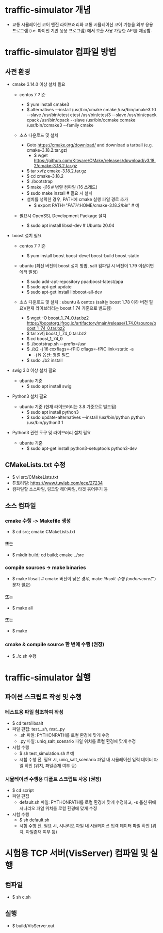 # traffic-simulator 개념

* 교통 시뮬레이션 코어 엔진 라이브러리와 교통 시뮬레이션 코어 기능을 외부 응용 프로그램 (i.e. 파이썬 기반 응용 프로그램) 에서 호출 사용 가능한 API를 제공함.


# traffic-simulator 컴파일 방법

## 사전 환경
* cmake 3.14.0 이상 설치 필요
  * centos 7 기준
    * $ yum install cmake3
    * $ alternatives --install /usr/bin/cmake cmake /usr/bin/cmake3 10 --slave /usr/bin/ctest ctest /usr/bin/ctest3 --slave /usr/bin/cpack cpack /usr/bin/cpack --slave /usr/bin/ccmake ccmake /usr/bin/ccmake3 --family cmake

  * 소스 다운로드 및 설치
    * Goto https://cmake.org/download/ and download a tarball (e.g. cmake-3.18.2.tar.gz)
      * $ wget https://github.com/Kitware/CMake/releases/download/v3.18.2/cmake-3.18.2.tar.gz
    * $ tar xvfz    cmake-3.18.2.tar.gz
    * $ cd cmake-3.18.2
    * $ ./bootstrap
    * $ make -j16            # 병렬 컴파일 (16 쓰레드)
    * $ sudo make install   # 필요 시 설치
    * 설치를 생략한 경우, PATH에 cmake 실행 파일 경로 추가
      * $ export PATH="$PATH:$HOME/cmake-3.18.2/bin"   # 예

  * 필요시 OpenSSL Development Package 설치
    * $ sudo apt install libssl-dev   # Ubuntu 20.04

* boost 설치 필요
  * centos 7 기준
    * $ yum install boost boost-devel boost-build boost-static

  * ubuntu (최신 버전의 boost 설치 방법, salt 컴파일 시 버전이 1.79 이상이면 에러 발생)
    * $ sudo add-apt-repository ppa:boost-latest/ppa
    * $ sudo apt-get update
    * $ sudo apt-get install libboost-all-dev

  * 소스 다운로드 및 설치 : ubuntu & centos (salt는 boost 1.78 이하 버전 필요)(현재 라이브러리는 boost 1.74 기준으로 빌드됨) 
    * $ wget -O boost_1_74_0.tar.bz2 https://boostorg.jfrog.io/artifactory/main/release/1.74.0/source/boost_1_74_0.tar.bz2
    * $ tar xvfj boost_1_74_0.tar.bz2
    * $ cd boost_1_74_0
    * $ ./bootstrap.sh --prefix=/usr
    * $ ./b2 -j 16 cxxflags=-fPIC cflags=-fPIC link=static -a
      * -j N 옵션: 병렬 빌드 
    * $ sudo ./b2 install
    
* swig 3.0 이상 설치 필요
  * ubuntu 기준
    * $ sudo apt install swig

* Python3 설치 필요
  * ubuntu 기준 (현재 라이브러리는 3.8 기준으로 빌드됨) 
    * $ sudo apt install python3
    * $ sudo update-alternatives --install /usr/bin/python python /usr/bin/python3 1
    
* Python3 관련 도구 및 라이브러리 설치 필요
  * ubuntu 기준
    * $ sudo apt-get install python3-setuptools python3-dev

## CMakeLists.txt 수정
* $ vi src/CMakeLists.txt
* 튜토리얼: https://www.tuwlab.com/ece/27234
* 컴파일할 소스파일, 링크할 헤더파일, 타겟 묶어주기 등

## 소스 컴파일
### cmake 수행 -> Makefile 생성
* $ cd src; cmake CMakeLists.txt
#### 또는
* $ mkdir build; cd build; cmake ../src

### compile sources -> make binaries
* $ make libsalt  # cmake 버전이 낮은 경우, make _libsalt 수행 (underscore('_') 문자 필요)
#### 또는
* $ make all
#### 또는
* $ make

### cmake & compile source 한 번에 수행 (권장)
* $ ./c.sh 수행

# traffic-simulator 실행
## 파이썬 스크립트 작성 및 수행
### 테스트용 파일 참조하여 작성
* $ cd test/libsalt
* 파일 편집: test_*.sh, test_*.py
  * .sh 파일: PYTHONPATH를 로컬 환경에 맞게 수정
  * .py 파일: uniq_salt_scenario 파일 위치를 로컬 환경에 맞게 수정
* 시험 수행
  * $ sh test_simulation.sh     # 예
  * 시험 수행 전, 필요 시, uniq_salt_scenario 파일 내 시뮬레이션 입력 데이터 파일 확인 (위치, 파일존재 여부 등)
### 시뮬레이션 수행용 디폴트 스크립트 사용 (권장)
* $ cd script
* 파일 편집
  * default.sh 파일: PYTHONPATH를 로컬 환경에 맞게 수정하고, -s 옵션 뒤에 시나리오 파일 위치를 로컬 환경에 맞게 수정
* 시험 수행
  * $ sh default.sh
  * 시험 수행 전, 필요 시, 시나리오 파일 내 시뮬레이션 입력 데이터 파일 확인 (위치, 파일존재 여부 등)

# 시험용 TCP 서버(VisServer) 컴파일 및 실행
## 컴파일
* $ sh c.sh
## 실행
* $ build/VisServer.out
